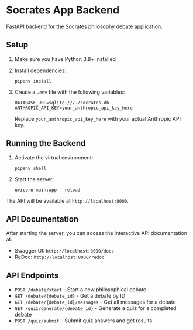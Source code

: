 # Socrates App Backend

FastAPI backend for the Socrates philosophy debate application.

## Setup

1. Make sure you have Python 3.8+ installed
2. Install dependencies:
   ```
   pipenv install
   ```
3. Create a `.env` file with the following variables:
   ```
   DATABASE_URL=sqlite:///./socrates.db
   ANTHROPIC_API_KEY=your_anthropic_api_key_here
   ```
   
   Replace `your_anthropic_api_key_here` with your actual Anthropic API key.

## Running the Backend

1. Activate the virtual environment:
   ```
   pipenv shell
   ```

2. Start the server:
   ```
   uvicorn main:app --reload
   ```

The API will be available at `http://localhost:8000`.

## API Documentation

After starting the server, you can access the interactive API documentation at:
- Swagger UI: `http://localhost:8000/docs`
- ReDoc: `http://localhost:8000/redoc`

## API Endpoints

- `POST /debate/start` - Start a new philosophical debate
- `GET /debate/{debate_id}` - Get a debate by ID
- `GET /debate/{debate_id}/messages` - Get all messages for a debate
- `GET /quiz/generate/{debate_id}` - Generate a quiz for a completed debate
- `POST /quiz/submit` - Submit quiz answers and get results 
